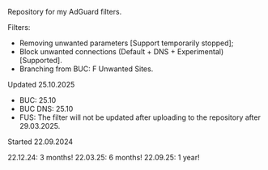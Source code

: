 Repository for my AdGuard filters.



Filters:
- Removing unwanted parameters [Support temporarily stopped];
- Block unwanted connections (Default + DNS + Experimental) [Supported].
- Branching from BUC: F Unwanted Sites.

Updated 25.10.2025
- BUC: 25.10
- BUC DNS: 25.10
- FUS: The filter will not be updated after uploading to the repository after 29.03.2025.

Started 22.09.2024

22.12.24: 3 months!
22.03.25: 6 months!
22.09.25: 1 year!
